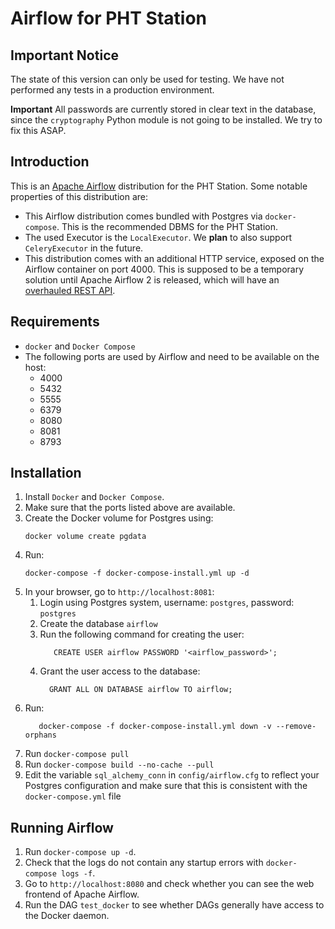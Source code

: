 # Airflow for PHT Station

## Important Notice

The state of this version can only be used for testing. We have not performed any tests in a production
environment. 

**Important** All passwords are currently stored in clear text in the database, since the `cryptography`
Python module is not going to be installed. We try to fix this ASAP. 

## Introduction

This is an [Apache Airflow](https://airflow.apache.org/) distribution for the PHT Station. Some notable properties
of this distribution are:

* This Airflow distribution comes bundled with Postgres via `docker-compose`. This is the recommended DBMS
  for the PHT Station.
* The used Executor is the `LocalExecutor`.  We **plan** to also support `CeleryExecutor` in the future.
* This distribution comes with an additional HTTP service, exposed on the Airflow container on port 4000.
  This is supposed to be a temporary solution until Apache Airflow 2 is released, which will have an
  [overhauled REST API](https://cwiki.apache.org/confluence/display/AIRFLOW/Airflow+2.0). 

## Requirements

* `docker` and `Docker Compose`
* The following ports are used by Airflow and need to be available on the host:
    - 4000
    - 5432
    - 5555
    - 6379
    - 8080
    - 8081
    - 8793

## Installation 

1. Install `Docker` and `Docker Compose`.
2. Make sure that the ports listed above are available.
3. Create the Docker volume for Postgres using:
    ```shell script
    docker volume create pgdata
    ```
4. Run:
    ```shell script
    docker-compose -f docker-compose-install.yml up -d
    ```
5. In your browser, go to `http://localhost:8081`:
    1. Login using Postgres system, username: `postgres`, password: `postgres`
    2. Create the database `airflow`
    3. Run the following command for creating the user:
        ```postgresql
           CREATE USER airflow PASSWORD '<airflow_password>';
        ```
   4. Grant the user access to the database:
        ```postgresql
          GRANT ALL ON DATABASE airflow TO airflow;
        ```
6. Run:
    ```shell script
       docker-compose -f docker-compose-install.yml down -v --remove-orphans
    ```
7. Run `docker-compose pull`
8. Run `docker-compose build --no-cache --pull` 
9. Edit the variable `sql_alchemy_conn` in `config/airflow.cfg` to reflect your Postgres configuration and make sure
  that this is consistent with the `docker-compose.yml` file

## Running Airflow
1. Run `docker-compose up -d`. 
2. Check that the logs do not contain any startup errors with  `docker-compose logs -f`.
3. Go to `http://localhost:8080` and check whether you can see the web frontend of Apache Airflow.
4. Run the DAG `test_docker` to see whether DAGs generally have access to the Docker daemon.
